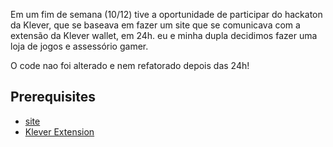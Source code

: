 
Em um fim de semana (10/12) tive a oportunidade de participar do hackaton da Klever,
que se baseava em fazer um site que se comunicava com a extensão da Klever wallet, em 24h.
eu e minha dupla decidimos fazer uma loja de jogos e assessório gamer.

O code nao foi alterado e nem refatorado depois das 24h!

## Prerequisites

- [site](https://loja-klever-production.up.railway.app/)
- [Klever Extension](http://klever.finance/wallet)
